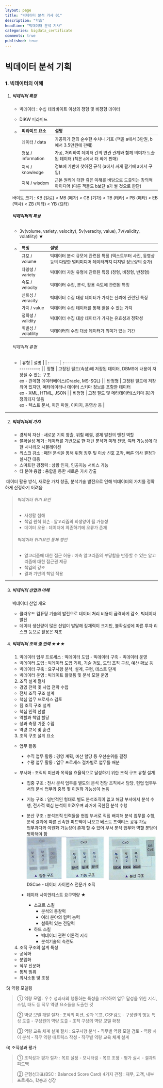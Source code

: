 ```yaml
---
layout: page
title: "빅데이터 분석 기사 01"
description: "학습"
headline: "빅데이터 분석 기사"
categories: bigdata_certificate
comments: true
published: true
---
```


# 빅데이터 분석 기획

### 1. 빅데이터의 이해

1. ##### 빅데이터 특징

   - 빅데이터 : 수십 테라바이트 이상의 정형 및 비정형 데이터

   - DIKW 피라미드

   - | 피라미드 요소      | 설명                                                         |
     | :----------------- | :----------------------------------------------------------- |
     | 데이터 / data      | 가공하기 전의 순수한 수치나 기호 (책을 a에서 3만원, b에서 3.5만원에 판매) |
     | 정보 / information | 가공, 처리하여 데이터 간의 연관 관계와 함꼐 의미가 도출된 데이터 (책은 a에서 더 싸게 판매) |
     | 지식 / knowledge   | 정보에 기반에 찾아진 규칙 (a에서 싸게 팔기에 a에서 구입)     |
     | 지혜 / wisdom      | 근본 원리에 대한 깊은 이해를 바탕으로 도출되는 창의적 아이디어 (다른 책들도 b보단 a가 쌀 것으로 판단) |

     

   바이트 크기 : KB (킬로) < MB (메가) < GB (기가) < TB (테라) < PB (페타) < EB (엑사) < ZB (제타) < YB (요타)

   ###### **빅데이터의 특성**

   - 3v(volume, variety, velocity), 5v(veracity, value), 7v(validity, volatility) ★

   - | 특징                | 설명                                                         |
      | :------------------ | :----------------------------------------------------------- |
      | 규모 / volume       | 빅데이터 분석 규모에 관련된 특징 (텍스트부터 사진, 동영상 등의 다양한 멀티미디어 데이터까지 디지털 정보량의 증가) |
      | 다양성 / variety    | 빅데이터 자원 유형에 관련된 특징 (정형, 비정형, 반정형)      |
      | 속도 / velocity     | 빅데이터 수집, 분석, 활용 속도에 관련된 특징                 |
      | 신뢰성 / veracity   | 빅데이터 수집 대상 데이터가 가지는 신뢰에 관련된 특징        |
      | 가치 / value        | 빅데이터 수집 데이터를 통해 얻을 수 있는 가치                |
      | 정확성 / validity   | 빅데이터 수집 대상 데이터가 가지는 유효성과 정확성           |
      | 휘발성 / volatility | 빅데이터의 수집 대상 데이터가 의미가 있는 기간               |

   

   ###### 빅데이터 유형

   - | 유형   |                             설명                             |
   | :----- | :----------------------------------------------------------: |
   | 정형   | 고정된 필드(속성)에 저장된 데이터, DBMS에 내용이 저장될 수 있는 구조<br /> ex - 관계형 데이터베이스(Oracle, MS-SQL) |
   | 반정형 | 고정된 필드에 저장되어 있지만, 메타데이터나 데이터 스키마 정보를 포함한 데이터<br />ex - XML, HTML, JSON |
   | 비정형 | 고정 필드 및 메타데이터(스키마 등)가 정의되지 않음<br />ex - 텍스트 문서, 이진 파일, 이미지, 동영상 등 |

----------------------------------------------------------------------------------------------------------------------------------------------------------------------------------------------------------------

  

2. ##### 빅데이터의 가치

   - 경제적 자산 : 새로운 기회 창출, 위험 해결, 경제 발전의 엔진 역할
   - 불확실성 제거 : 데이터를 기반으로 한 패턴 분석과 미래 전망, 여러 가능성에 대한 시나리오 시뮬레이션
   - 리스크 감소 : 패턴 분석을 통해 위험 징후 및 이상 신호 포착, 빠른 의사 결정과 실시간 대응
   - 스마트한 경쟁력 : 상황 인지,  인공지능 서비스 기능 
   - 타 분야 융합 : 융합을 통한 새로운 가치 창출

​	 데이터 활용 방식, 새로운 가치 창출, 분석기술 발전으로 인해 빅데이터의 가치를 정확하게 산정하기 어려움

> ###### 빅데이터 위기 요인
>
>    - 사생활 침해
>    - 책임 원칙 훼손 : 알고리즘의 희생양이 될 가능성
>    - 데이터 오용 : 데이터에 의존하기에 오류가 존재
>
> ###### 빅데이터 위기요인 통제 방안
>
>    - 알고리즘에 대한 접근 허용 : 예측 알고리즘의 부당함을 반증할 수 있는 알고리즘에 대한 접근권 제공
>    - 책임의 강조
>    - 결과 기반의 책임 적용



----------------------------------------------------------------------------------------------------------------------------------------------------------------------------------------------------------------



3. ##### 빅데이터 산업의 이해

   빅데이터 산업 개요

   - 클라우드 컴퓨팅 기술의 발전으로 데이터 처리 비용이 급격하게 감소, 빅데이터 발전
   - 데이터 생산량이 많은 산업이 발달해 잠재력이 크지만, 불확실성에 따른 투자 리스크 등으로 활용은 저조

   

4. ##### 빅데이터 조직 및 인력 ★★★

   1) 빅데이터 업무 프로세스 : 빅데이터 도입 - 빅데이터 구축 - 빅데이터 운영

   - 빅데이터 도입 : 빅데이터 도입 기획, 기술 검토, 도입 조직 구성, 예산 확보 등
   - 빅데이터 구축 : 요구사항 분석, 설계, 구현, 테스트 단계
   - 빅데이터 운영 : 빅데이트 플랫폼 및 분석 모델 운영

    

   2) 조직 설계 절차

   - 경영 전력 및 사업 전략 수립
   - 전체 조직 구조 설계
   - 핵심 업무 프로세스 검토
   - 팀 조직 구조 설계
   - 핵심 인력 선발
   - 역할과 책임 할당
   - 성과 측정 기준 수립
   - 역량 교육 및 훈련

   

   3) 조직 구조 설계 요소

    - 업무 활동 

      - 수직 업무 활동 : 경영 계획, 예산 할당 등 우선순위를 결정
      - 수평 업무 활동 : 업무 프로세스 절차별로 업무를 배분

   - 부서화 : 조직의 미션과 목적을 효율적으로 달성하기 위한 조직 구조 유형 설계

     - 집중 구조 : 전사 분석 업무를 별도의 분석 전담 조직에서 담당, 현업 업무부서의 분석 업무와 중복 및 이원화 가능성이 높음
     - 기능 구조 : 일반적인 형태로 별도 분석조직이 없고 해당 부서에서 분석 수행, 전사적 핵심 분석이 어려우며 과거에 국한된 분석 수행
     - 분산 구조 : 분석조직 인력들을 현업 부서로 직접 배치해 분석 업무를 수행, 분석 결과에 따른 신속한 피드백이 나오고 베스트 프랙티스 공유 가능
       <br />    업무과다와 이원화 가능성이 존재 할 수 있어 부서 분석 업무와 역할 분담이 명확해야 함   
       ![png](/assets/images/bigdata/bd_1.png) DSCoe - 데이터 사이언스 전문가 조직

     - 데이터 사이언티스트 요구역량 ★

       - 소프트 스킬 
         - 분석의 통찰력
         - 여러 분야의 협력 능력
         - 설득력 있는 전달력
       - 하드 스킬
         - 빅데이터 관련 이론적 지식
         - 분석기술의 숙련도

       

   4) 조직 구조의 설계 특성

   - 공식화
   - 분업화
   - 직무 전문화
   - 통제 범위
   - 의사소통 및 조정



​		5) 역량 모델링 

> ① 역량 모델 : 우수 성과자의 행동하는 특성을 파악하여 업무 달성을 위한 지식, 스킬, 태도 등 직무 역량 요소들을 도출한 것
>
> ② 역량 모델 개발 절차 : 조직의 미션, 성과 목표, CSF검토 - 구성원의 행동 특성 도출 - 구성원의 역량 도출 - 조직 구성의 역량 모델 확정
>
> ③ 역량 교육 체계 설계 절차 : 요구사항 분석 - 직무별 역량 모델 검토 - 역량 차이 분석 - 직무 역량 매트릭스 작성 - 직무별 역량 교육 체계 설계

​		6) 조직성과 평가

> ① 조직성과 평가 절차 : 목표 설정 - 모니터링 - 목표 조정 - 평가 실시 - 결과의 피드백
>
> ② 균형성과표(BSC : Balanced Score Card) 4가지 관점 : 재무, 고객, 내부 프로세스, 학승과 성장

​					